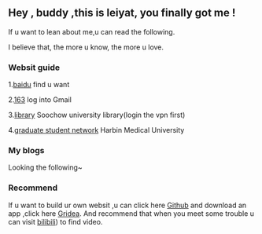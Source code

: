 ## Hey , buddy ,this is leiyat, you finally got me ! 

If u want to lean about me,u can read the following.

I believe that, the more u know, the more u love.

### Websit guide

1.[baidu](https://www.baidu.com/)          find u want

2.[163](http://mail.163.com/)          log into Gmail

3.[library](http://library.suda.edu.cn/)          Soochow university library(login the vpn first)

4.[graduate student network](http://yjsy.hrbmu.edu.cn/)          Harbin Medical University


### My blogs

Looking the following~

### Recommend

If u want to build ur own websit ,u can click here [Github](https://github.com/) and download an app ,click here [Gridea](https://https://gridea.dev/). And recommend that when you meet some trouble u can visit [bilibili](http://bilibili.com/)) to find video.
